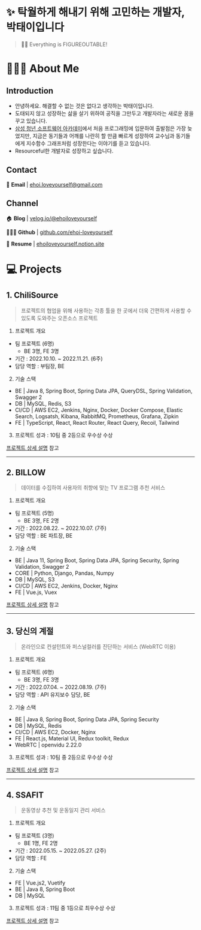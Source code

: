 # ✨ 탁월하게 해내기 위해 고민하는 개발자, 박태이입니다

> 💪🏼 Everything is FIGUREOUTABLE!

# 👩🏻‍💻 About Me

## Introduction

- 안녕하세요. 해결할 수 없는 것은 없다고 생각하는 박태이입니다.
- 도태되지 않고 성장하는 삶을 살기 위하여 공직을 그만두고 개발자라는 새로운 꿈을 꾸고 있습니다.
- [삼성 청년 소프트웨어 아카데미](https://www.ssafy.com/ksp/jsp/swp/swpMain.jsp)에서 처음 프로그래밍에 입문하여 출발점은 가장 늦었지만, 지금은 동기들과 어깨를 나란히 할 만큼 빠르게 성장하여 교수님과 동기들에게 지수함수 그래프처럼 성장한다는 이야기를 듣고 있습니다.
- Resourceful한 개발자로 성장하고 싶습니다.

## Contact

💌 **Email** | ehoi.loveyourself@gmail.com

## Channel

🏠 **Blog** | [velog.io/@ehoiloveyourself](http://bit.ly/3un2UTY)

👩🏻‍💻 **Github** | [github.com/ehoi-loveyourself](http://bit.ly/3VwoBNz)

‍📜 **Resume** | [ehoiloveyourself.notion.site](https://bit.ly/3F1MiWT)


# 💻 Projects

## 1. ChiliSource

> 프로젝트의 협업을 위해 사용하는 각종 툴을 한 곳에서 더욱 간편하게 사용할 수 있도록 도와주는 오픈소스 프로젝트

1. 프로젝트 개요
- 팀 프로젝트 (6명)
  - BE 3명, FE 3명
- 기간 : 2022.10.10. ~ 2022.11.21. (6주)
- 담당 역할 : 부팀장, BE

2. 기술 스택
- BE | Java 8, Spring Boot, Spring Data JPA, QueryDSL, Spring Validation, Swagger 2
- DB | MySQL, Redis, S3
- CI/CD | AWS EC2, Jenkins, Nginx, Docker, Docker Compose, Elastic Search, Logsatsh, Kibana, RabbitMQ, Prometheus, Grafana, Zipkin
- FE | TypeScript, React, React Router, React Query, Recoil, Tailwind

3. 프로젝트 성과 : 10팀 중 2등으로 우수상 수상

[프로젝트 상세 설명](http://bit.ly/3HrwNdV) 참고

---

## 2. BILLOW

> 데이터를 수집하여 사용자의 취향에 맞는 TV 프로그램 추천 서비스

1. 프로젝트 개요
- 팀 프로젝트 (5명)
  - BE 3명, FE 2명
- 기간 : 2022.08.22. ~ 2022.10.07. (7주)
- 담당 역할 : BE 파트장, BE

2. 기술 스택
- BE | Java 11, Spring Boot, Spring Data JPA, Spring Security, Spring Validation, Swagger 2
- CORE | Python, Django, Pandas, Numpy
- DB | MySQL, S3
- CI/CD | AWS EC2, Jenkins, Docker, Nginx
- FE | Vue.js, Vuex

[프로젝트 상세 설명](http://bit.ly/3UvrtZI) 참고

---

## 3. 당신의 계절

> 온라인으로 컨설턴트와 퍼스널컬러를 진단하는 서비스 (WebRTC 이용)

1. 프로젝트 개요
- 팀 프로젝트 (6명)
  - BE 3명, FE 3명
- 기간 : 2022.07.04. ~ 2022.08.19. (7주)
- 담당 역할 : API 유지보수 담당, BE

2. 기술 스택
- BE | Java 8, Spring Boot, Spring Data JPA, Spring Security
- DB | MySQL, Redis
- CI/CD | AWS EC2, Docker, Nginx
- FE | React.js, Material UI, Redux toolkit, Redux
- WebRTC | openvidu 2.22.0

3. 프로젝트 성과 : 10팀 중 2등으로 우수상 수상

[프로젝트 상세 설명](http://bit.ly/3UuhGmv) 참고

---

## 4. SSAFIT

> 운동영상 추천 및 운동일지 관리 서비스

1. 프로젝트 개요
- 팀 프로젝트 (3명)
  - BE 1명, FE 2명
- 기간 : 2022.05.15. ~ 2022.05.27. (2주)
- 담당 역할 : FE

2. 기술 스택
- FE | Vue.js2, Vuetify
- BE | Java 8, Spring Boot
- DB | MySQL

3. 프로젝트 성과 : 11팀 중 1등으로 최우수상 수상

[프로젝트 상세 설명](http://bit.ly/3XTLA6F) 참고
